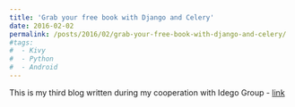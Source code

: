 ```yaml
---
title: 'Grab your free book with Django and Celery'
date: 2016-02-02
permalink: /posts/2016/02/grab-your-free-book-with-django-and-celery/
#tags:
#  - Kivy
#  - Python
#  - Android
---
```


This is my third blog written during my cooperation with Idego Group - <a href="https://idego-group.com/blog/grab-your-free-book-with-django-and-celery/" target="_blank">link</a>
